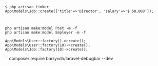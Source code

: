  
    $ php artisan tinker 
    App\Models\Job::create(['title'=>'Director', 'salary'=>'$ 50,000']);



    php artisan make:model Post -m -f
    php artisan make:model Employer -m -f
    
    App\Models\User::factory()->create();
    App\Models\User::factory(10)->create();
    App\Models\Job::factory(10)->create();


``
composer require barryvdh/laravel-debugbar --dev
```

